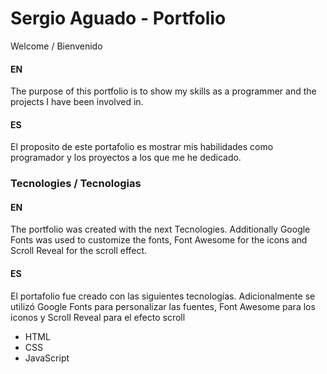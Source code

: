 # Sergio Aguado - Portfolio

Welcome / Bienvenido

#### EN
The purpose of this portfolio is to show my skills as a programmer and the projects I have been involved in. 

#### ES
El proposito de este portafolio es mostrar mis habilidades como programador y los proyectos a los que me he dedicado. 


### Tecnologies / Tecnologias

#### EN
The portfolio was created with the next Tecnologies. Additionally Google Fonts was used to customize the fonts, Font Awesome for the icons and Scroll Reveal for the scroll effect.

#### ES
El portafolio fue creado con las siguientes tecnologías. Adicionalmente se utilizó Google Fonts para personalizar las fuentes, Font Awesome para los iconos y Scroll Reveal para el efecto scroll

- HTML
- CSS
- JavaScript
